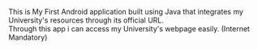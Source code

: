 This is My First Android application built using Java that integrates my University's resources through its official URL. <br> Through this app i can access my University's webpage easily. (Internet Mandatory)
